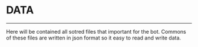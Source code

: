 # DATA
______

Here will be contained all sotred files that important for the bot. Commons of these files are written in json format so it easy to read and write data.
